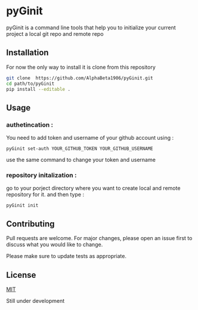 # pyGinit

pyGinit is a command line tools that help you to initialize your current project a local git repo and remote repo

## Installation

<!--- Use the package manager [pip](https://pip.pypa.io/en/stable/) to install foobar.

```bash
pip install foobar
```
--->
For now the only way to install it is clone from this repository
```bash
git clone  https://github.com/AlphaBeta1906/pyGinit.git
cd path/to/pyGinit
pip install --editable .
```
## Usage

### authetincation :
You need to add token and username of your github account using :

```
pyGinit set-auth YOUR_GITHUB_TOKEN YOUR_GITHUB_USERNAME
```
use the same command to change your token and username

### repository initalization : 

go to your porject directory where you want to create local and remote repository for it. and then type :
```
pyGinit init
```



## Contributing
Pull requests are welcome. For major changes, please open an issue first to discuss what you would like to change.

Please make sure to update tests as appropriate.

## License
[MIT](https://github.com/AlphaBeta1906/pyGinit/blob/master/LICENSE)

Still under development
